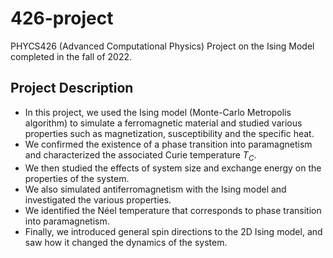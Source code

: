 # 426-project
PHYCS426 (Advanced Computational Physics) Project on the Ising Model completed in the fall of 2022. 

## Project Description
* In this project, we used the Ising model (Monte-Carlo Metropolis algorithm) to simulate a 
ferromagnetic material and studied various properties such as magnetization, susceptibility
and the specific heat.
* We confirmed the existence of a phase transition into paramagnetism and characterized the
associated Curie temperature $T_C$. 
* We then studied the effects of system size and exchange energy on the properties of the system.
* We also simulated antiferromagnetism with the Ising model and investigated the various
properties. 
* We identified the Néel temperature that corresponds to phase transition into paramagnetism.
* Finally, we introduced general spin directions to the 2D Ising model, and saw how it changed 
the dynamics of the system.
